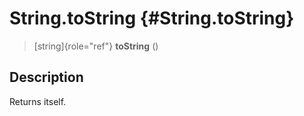 String.toString {#String.toString}
===============

> [string]{role="ref"} **toString** ()

Description
-----------

Returns itself.
